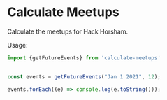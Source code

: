 # Calculate Meetups

Calculate the meetups for Hack Horsham.

Usage:

```javascript
import {getFutureEvents} from 'calculate-meetups'


const events = getFutureEvents("Jan 1 2021", 12);

events.forEach((e) => console.log(e.toString()));
```
